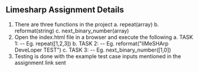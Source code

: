 ## Limesharp Assignment Details ##
1. There are three functions in the project
    a. repeat(array)
    b. reformat(string)
    c. next_binary_number(array)
2. Open the index.html file in a browser and execute the following
    a. TASK 1:
        -- Eg. repeat([1,2,3])
    b. TASK 2:
        -- Eg. reformat("liMeSHArp DeveLoper TEST")
    c. TASK 3:
        -- Eg. next_binary_number([1,0])
3. Testing is done with the example test case inputs mentioned in the assignment link sent